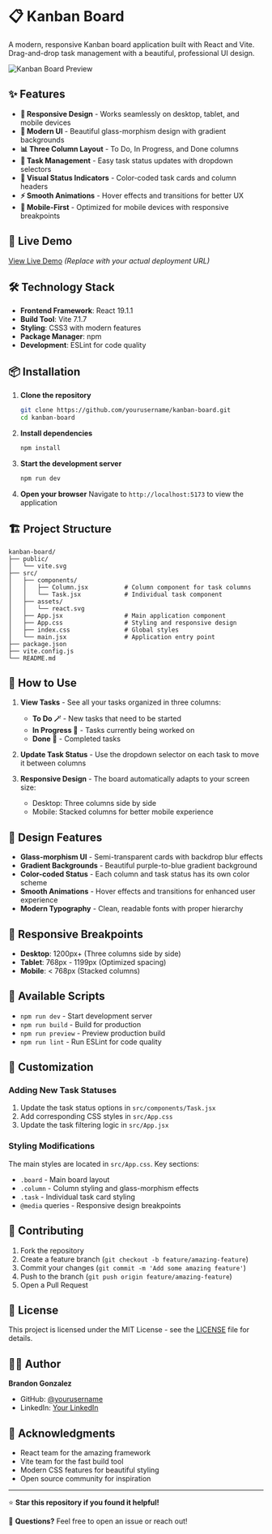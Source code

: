 # 📋 Kanban Board

A modern, responsive Kanban board application built with React and Vite. Drag-and-drop task management with a beautiful, professional UI design.

![Kanban Board Preview](https://via.placeholder.com/800x400/667eea/ffffff?text=Kanban+Board+Preview)

## ✨ Features

- **📱 Responsive Design** - Works seamlessly on desktop, tablet, and mobile devices
- **🎨 Modern UI** - Beautiful glass-morphism design with gradient backgrounds
- **📊 Three Column Layout** - To Do, In Progress, and Done columns
- **🔄 Task Management** - Easy task status updates with dropdown selectors
- **🎯 Visual Status Indicators** - Color-coded task cards and column headers
- **⚡ Smooth Animations** - Hover effects and transitions for better UX
- **📱 Mobile-First** - Optimized for mobile devices with responsive breakpoints

## 🚀 Live Demo

[View Live Demo](https://your-demo-link.com) *(Replace with your actual deployment URL)*

## 🛠️ Technology Stack

- **Frontend Framework**: React 19.1.1
- **Build Tool**: Vite 7.1.7
- **Styling**: CSS3 with modern features
- **Package Manager**: npm
- **Development**: ESLint for code quality

## 📦 Installation

1. **Clone the repository**
   ```bash
   git clone https://github.com/yourusername/kanban-board.git
   cd kanban-board
   ```

2. **Install dependencies**
   ```bash
   npm install
   ```

3. **Start the development server**
   ```bash
   npm run dev
   ```

4. **Open your browser**
   Navigate to `http://localhost:5173` to view the application

## 🏗️ Project Structure

```
kanban-board/
├── public/
│   └── vite.svg
├── src/
│   ├── components/
│   │   ├── Column.jsx          # Column component for task columns
│   │   └── Task.jsx            # Individual task component
│   ├── assets/
│   │   └── react.svg
│   ├── App.jsx                 # Main application component
│   ├── App.css                 # Styling and responsive design
│   ├── index.css               # Global styles
│   └── main.jsx                # Application entry point
├── package.json
├── vite.config.js
└── README.md
```

## 🎯 How to Use

1. **View Tasks** - See all your tasks organized in three columns:
   - **To Do 🪄** - New tasks that need to be started
   - **In Progress 🚀** - Tasks currently being worked on
   - **Done 🌟** - Completed tasks

2. **Update Task Status** - Use the dropdown selector on each task to move it between columns

3. **Responsive Design** - The board automatically adapts to your screen size:
   - Desktop: Three columns side by side
   - Mobile: Stacked columns for better mobile experience

## 🎨 Design Features

- **Glass-morphism UI** - Semi-transparent cards with backdrop blur effects
- **Gradient Backgrounds** - Beautiful purple-to-blue gradient background
- **Color-coded Status** - Each column and task status has its own color scheme
- **Smooth Animations** - Hover effects and transitions for enhanced user experience
- **Modern Typography** - Clean, readable fonts with proper hierarchy

## 📱 Responsive Breakpoints

- **Desktop**: 1200px+ (Three columns side by side)
- **Tablet**: 768px - 1199px (Optimized spacing)
- **Mobile**: < 768px (Stacked columns)

## 🚀 Available Scripts

- `npm run dev` - Start development server
- `npm run build` - Build for production
- `npm run preview` - Preview production build
- `npm run lint` - Run ESLint for code quality

## 🔧 Customization

### Adding New Task Statuses

1. Update the task status options in `src/components/Task.jsx`
2. Add corresponding CSS styles in `src/App.css`
3. Update the task filtering logic in `src/App.jsx`

### Styling Modifications

The main styles are located in `src/App.css`. Key sections:
- `.board` - Main board layout
- `.column` - Column styling and glass-morphism effects
- `.task` - Individual task card styling
- `@media` queries - Responsive design breakpoints

## 🤝 Contributing

1. Fork the repository
2. Create a feature branch (`git checkout -b feature/amazing-feature`)
3. Commit your changes (`git commit -m 'Add some amazing feature'`)
4. Push to the branch (`git push origin feature/amazing-feature`)
5. Open a Pull Request

## 📄 License

This project is licensed under the MIT License - see the [LICENSE](LICENSE) file for details.

## 👨‍💻 Author

**Brandon Gonzalez**
- GitHub: [@yourusername](https://github.com/yourusername)
- LinkedIn: [Your LinkedIn](https://linkedin.com/in/yourprofile)

## 🙏 Acknowledgments

- React team for the amazing framework
- Vite team for the fast build tool
- Modern CSS features for beautiful styling
- Open source community for inspiration

---

⭐ **Star this repository if you found it helpful!**

📧 **Questions?** Feel free to open an issue or reach out!

